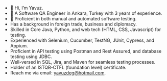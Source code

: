 - 👋 Hi, I’m Yavuz.
- 👀 A Software QA Engineer in Ankara, Turkey with 3 years of experience.
- 🌱 Proficient in both manual and automated software testing.
- Has a background in foreign trade, business and diplomacy.
- Skilled in Core Java, Python, and web tech (HTML, CSS, Javascript) for testing.
- Experienced with Selenium, Cucumber, TestNG, JUnit, Cypress, and Appium.
- Proficient in API testing using Postman and Rest Assured, and database testing using JDBC.
- Well-versed in SQL, Jira, and Maven for seamless testing processes.
- Holder of an ISTQB-CTFL (foundation level) certificate.
- Reach me via email: yavuzdeg@hotmail.com.

<!---
yavuzdeg/yavuzdeg is a ✨ special ✨ repository because its `README.md` (this file) appears on your GitHub profile.
You can click the Preview link to take a look at your changes.
--->
